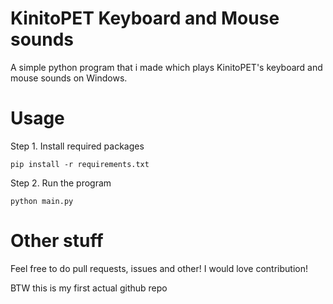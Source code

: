 # KinitoPET Keyboard and Mouse sounds
A simple python program that i made which plays KinitoPET's keyboard and mouse sounds on Windows.
# Usage
Step 1. Install required packages
```
pip install -r requirements.txt
```
Step 2. Run the program
```
python main.py
```
# Other stuff
Feel free to do pull requests, issues and other! I would love contribution!

BTW this is my first actual github repo
